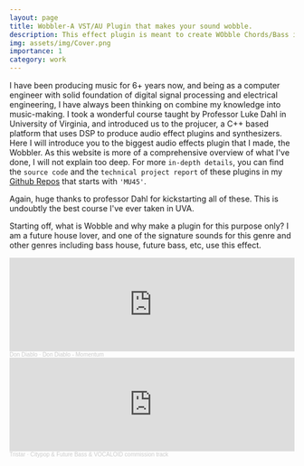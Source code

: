 ```yaml
---
layout: page
title: Wobbler-A VST/AU Plugin that makes your sound wobble.
description: This effect plugin is meant to create WObble Chords/Bass in music.
img: assets/img/Cover.png
importance: 1
category: work
---
```


I have been producing music for 6+ years now, and being as a computer engineer with solid foundation of digital signal processing and electrical engineering, I have always been thinking on combine my knowledge into music-making.
I took a wonderful course taught by Professor Luke Dahl in University of Virginia, and introduced us to the projucer, a C++ based platform that uses DSP to produce audio effect plugins and synthesizers.
Here I will introduce you to the biggest audio effects plugin that I made, the Wobbler. As this website is more of a comprehensive overview of what I've done, I will not explain too deep. For more `in-depth details`, you can find the `source code` and the `technical project report` of these plugins in my [Github Repos](http://github.com/tristar10) that starts with `'MU45'`.

Again, huge thanks to professor Dahl for kickstarting all of these. This is undoubtly the best course I've ever taken in UVA.

Starting off, what is Wobble and why make a plugin for this purpose only? I am a future house lover, and one of the signature sounds for this genre and other genres including bass house, future bass, etc, use this effect.

<html lang="en">
<head>
    <meta charset="UTF-8">
    <script src="https://w.soundcloud.com/player/api.js" type="text/javascript"></script>
</head>
<body>
  <iframe width="100%" height="166" scrolling="no" frameborder="no" allow="autoplay" src="https://w.soundcloud.com/player/?url=https%3A//api.soundcloud.com/tracks/334196027&color=%23525764&auto_play=false&hide_related=false&show_comments=true&show_user=true&show_reposts=false&show_teaser=true"></iframe><div style="font-size: 10px; color: #cccccc;line-break: anywhere;word-break: normal;overflow: hidden;white-space: nowrap;text-overflow: ellipsis; font-family: Interstate,Lucida Grande,Lucida Sans Unicode,Lucida Sans,Garuda,Verdana,Tahoma,sans-serif;font-weight: 100;"><a href="https://soundcloud.com/dondiablo" title="Don Diablo" target="_blank" style="color: #cccccc; text-decoration: none;">Don Diablo</a> · <a href="https://soundcloud.com/dondiablo/momentum" title="Don Diablo - Momentum" target="_blank" style="color: #cccccc; text-decoration: none;">Don Diablo - Momentum</a></div>
    <script src="https://w.soundcloud.com/player/api.js" type="text/javascript"></script>
    <script type="text/javascript">
    (function(){
      var widgetIframe = document.getElementById('sc-widget'),
          widget       = SC.Widget(widgetIframe);

      widget.bind(SC.Widget.Events.READY, function() {
        widget.bind(SC.Widget.Events.PLAY, function() {
          // get information about currently playing sound
          widget.getCurrentSound(function(currentSound) {
            console.log('sound ' + currentSound.get('') + 'began to play');
          });
        });
        // get current level of volume
        widget.getVolume(function(volume) {
          console.log('current volume value is ' + volume);
        });
        // set new volume level
        widget.setVolume(50);
        // get the value of the current position
      });
    }());
    </script>
</body>
<div class="caption">
    Here's the track that defined wobble effect in Future House: Momentum
</div>

I have been using Xfer Records's LFOTool for quite a while to create the wobble effects. However, the plugin although very versatile, it is also very complicated. Therefore I wanted to make a straighHorward, simple yet useful plugin to create the effect of wobble on any instruments. This could be synths, bass, leads, or even other samples like vocals.

<div class="row">
    <div class="col-sm mt-3 mt-md-0">
    </div>
    <div class="col-sm mt-3 mt-md-0">
        {% include figure.liquid loading="eager" path="assets/img/LFOTool.png" title="example image" class="img-fluid rounded z-depth-1" zoomable=true %}
    </div>
    <div class="col-sm mt-3 mt-md-0">
    </div>
</div>
<div class="caption">
    Xfer's LFOTool's GUI. Very complicated, but some of the functions are redundant for my use case.
</div>

To start with, the plugin is essentially two gains per channel that were modulated by a pair of LFOs (Low-Frequency Oscillators), and then the mix between the dry and wet signals could be adjusted to produce an optimal effect. Moreover, a low pass filter is also included to filter out some of the nasty high-frequency noises. 

<div class="row">
    <div class="col-sm mt-3 mt-md-0">
    </div>
    <div class="col-sm-4 mt-3 mt-md-0">
        {% include figure.liquid loading="eager" path="assets/img/WobblerSFD.png" title="example image" class="img-fluid rounded z-depth-1" zoomable=true %}
    </div>
    <div class="col-sm mt-3 mt-md-0">
    </div>
</div>
<div class="caption">
    The signal flow diagram of Wobbler
</div>

I had some thoughts when creating the GUI: I first layout the sliders, buVons, and visualizer for the plugin. I grouped the speed, attack, and high cut on the top right corner, because they are they define the shape of the waveform and the frequency spectrum. The mix knob is on its separate to the right, like the design on the plugin `kickstart`. The rate sliders, BPM label and buVons are down one row. It is in a symmetrical design for beVer looks. After All this finished, I looked for a background picture to start the design. I came across this blue, wavy looking paVern, that reminds me of the word “wobble”. I used Photoshop to create different layers: one for the background, one for the sliders’ region with 
the round edge rectangular design, and one for the “Wobble” word logo and the bars in between the sliders to separate their region. I changed a lot of opacity, and blending with shadow, glow, and the background was done. I also changed the colors of the sliders and buVons, so they matched the color scheme, I even went into the detail of changed the RGB values of the color to fine tune them. The color of the rails, knobs, text, textbox background of the slider, and the color of the textbox text, textbox background, also the color of the text of the text-button and its background, as all been customized.

It took me one whole day from starXng to design the GUI to finish, and I really put a lot of work and effort as well as cra-smanship into it, and I hope everyone else will be pleased by the looks of it as what I do.

<div class="row">
    <div class="col-sm mt-3 mt-md-0">
    </div>
    <div class="col-sm mt-3 mt-md-0">
        {% include figure.liquid loading="eager" path="assets/img/Wobbler.png" title="example image" class="img-fluid rounded z-depth-1" zoomable=true %}
    </div>
    <div class="col-sm mt-3 mt-md-0">
    </div>
</div>
<div class="caption">
    The GUI of Wobbler
</div>



<div class="row">
    <div class="col-sm mt-3 mt-md-0">
    </div>
    <div class="col-sm mt-3 mt-md-0">
            {% include audio.liquid path="assets/audio/EQ.wav" controls=true %}
    </div>
    <div class="col-sm mt-3 mt-md-0">
    </div>
</div>

I made this song using the wobble chords effects generated from the Wobbler. You can find the video of this on [the Wobbler repo](http://github.com/Tristar10/MU45-Wobbler-Plugin)

<html lang="en">
<head>
    <meta charset="UTF-8">
    <script src="https://w.soundcloud.com/player/api.js" type="text/javascript"></script>
</head>
<body>
  <iframe width="100%" height="166" scrolling="no" frameborder="no" allow="autoplay" src="https://w.soundcloud.com/player/?url=https%3A//api.soundcloud.com/tracks/1853392689&color=%23525764&auto_play=false&hide_related=false&show_comments=true&show_user=true&show_reposts=false&show_teaser=true"></iframe><div style="font-size: 10px; color: #cccccc;line-break: anywhere;word-break: normal;overflow: hidden;white-space: nowrap;text-overflow: ellipsis; font-family: Interstate,Lucida Grande,Lucida Sans Unicode,Lucida Sans,Garuda,Verdana,Tahoma,sans-serif;font-weight: 100;"><a href="https://soundcloud.com/james-yu-38183882" title="Tristar" target="_blank" style="color: #cccccc; text-decoration: none;">Tristar</a> · <a href="https://soundcloud.com/james-yu-38183882/citypop-future-bass-vocaloid-commission-track" title="Citypop &amp; Future Bass &amp; VOCALOID commission track" target="_blank" style="color: #cccccc; text-decoration: none;">Citypop &amp; Future Bass &amp; VOCALOID commission track</a></div>
    <script src="https://w.soundcloud.com/player/api.js" type="text/javascript"></script>
    <script type="text/javascript">
    (function(){
      var widgetIframe = document.getElementById('sc-widget'),
          widget       = SC.Widget(widgetIframe);

      widget.bind(SC.Widget.Events.READY, function() {
        widget.bind(SC.Widget.Events.PLAY, function() {
          // get information about currently playing sound
          widget.getCurrentSound(function(currentSound) {
            console.log('sound ' + currentSound.get('') + 'began to play');
          });
        });
        // get current level of volume
        widget.getVolume(function(volume) {
          console.log('current volume value is ' + volume);
        });
        // set new volume level
        widget.setVolume(50);
        // get the value of the current position
      });
    }());
    </script>
</body>

For detail explation of the algorithm and specs, please visit [the Wobbler repo](http://github.com/Tristar10/MU45-Wobbler-Plugin) to see the source code, python visualization, and my technical report.
